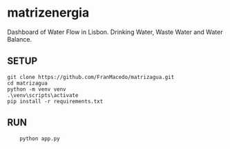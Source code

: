 # matrizenergia

Dashboard of Water Flow in Lisbon. Drinking Water, Waste Water and Water Balance.

## SETUP
```
git clone https://github.com/FranMacedo/matrizagua.git 
cd matrizagua
python -m venv venv
.\venv\scripts\activate
pip install -r requirements.txt
```

## RUN
``` 
	python app.py
```
